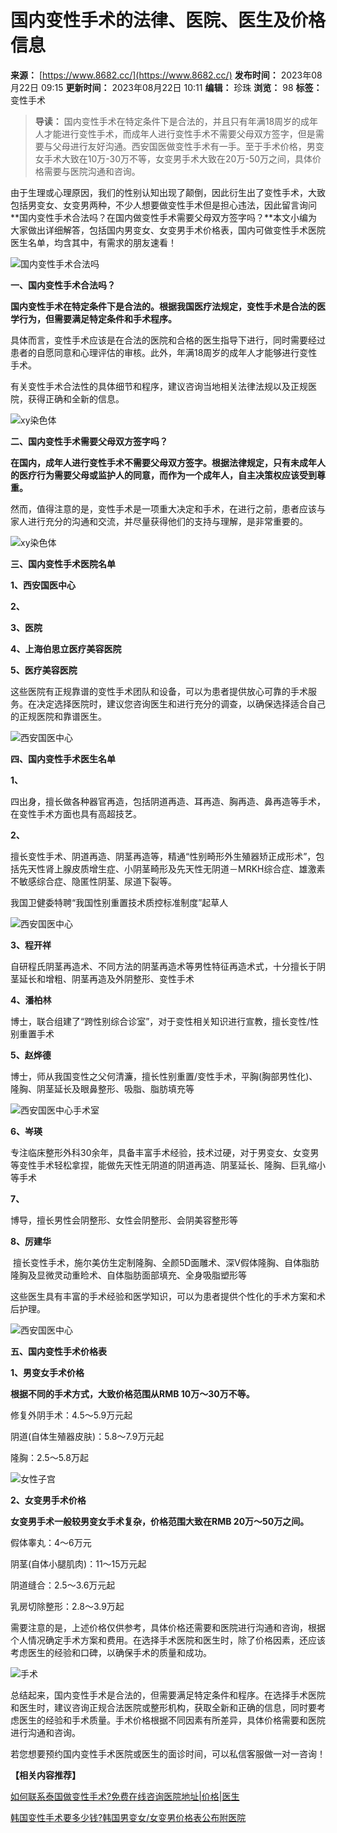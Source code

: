 # 国内变性手术的法律、医院、医生及价格信息

**来源：** [https://www.8682.cc/](https://www.8682.cc/)
**发布时间：** 2023年08月22日 09:15
**更新时间：** 2023年08月22日 10:11
**编辑：** 珍珠
**浏览：** 98
**标签：** 变性手术

> **导读：** 国内变性手术在特定条件下是合法的，并且只有年满18周岁的成年人才能进行变性手术，而成年人进行变性手术不需要父母双方签字，但是需要与父母进行友好沟通。西安国医做变性手术有一手。至于手术价格，男变女手术大致在10万-30万不等，女变男手术大致在20万-50万之间，具体价格需要与医院沟通和咨询。

由于生理或心理原因，我们的性别认知出现了颠倒，因此衍生出了变性手术，大致包括男变女、女变男两种，不少人想要做变性手术但是担心违法，因此留言询问**国内变性手术合法吗？在国内做变性手术需要父母双方签字吗？**本文小编为大家做出详细解答，包括国内男变女、女变男手术价格表，国内可做变性手术医院医生名单，均含其中，有需求的朋友速看！

![国内变性手术合法吗](https://img.8682.cc/uploadfile/2023/0822/20230822827058.jpg)

**一、国内变性手术合法吗？**

**国内变性手术在特定条件下是合法的。根据我国医疗法规定，变性手术是合法的医学行为，但需要满足特定条件和手术程序。**

具体而言，变性手术应该是在合法的医院和合格的医生指导下进行，同时需要经过患者的自愿同意和心理评估的审核。此外，年满18周岁的成年人才能够进行变性手术。

有关变性手术合法性的具体细节和程序，建议咨询当地相关法律法规以及正规医院，获得正确和全新的信息。

![xy染色体](https://img.8682.cc/uploadfile/2023/0822/20230822508601.jpg)

**二、国内变性手术需要父母双方签字吗？**

**在国内，成年人进行变性手术不需要父母双方签字。根据法律规定，只有未成年人的医疗行为需要父母或监护人的同意，而作为一个成年人，自主决策权应该受到尊重。**

然而，值得注意的是，变性手术是一项重大决定和手术，在进行之前，患者应该与家人进行充分的沟通和交流，并尽量获得他们的支持与理解，是非常重要的。

![xy染色体](https://img.8682.cc/uploadfile/2023/0822/20230822401879.jpg)

**三、国内变性手术医院名单**

**1、西安国医中心**

**2、**

**3、医院**

**4、上海伯思立医疗美容医院**

**5、医疗美容医院**

这些医院有正规靠谱的变性手术团队和设备，可以为患者提供放心可靠的手术服务。在决定选择医院时，建议您咨询医生和进行充分的调查，以确保选择适合自己的正规医院和靠谱医生。

![西安国医中心](https://img.8682.cc/uploadfile/2023/0822/20230822622469.jpg)

**四、国内变性手术医生名单**

**1、** 

四出身，擅长做各种器官再造，包括阴道再造、耳再造、胸再造、鼻再造等手术，在变性手术方面也具有高超技艺。

**2、**  

擅长变性手术、阴道再造、阴茎再造等，精通“性别畸形外生殖器矫正成形术”，包括先天性肾上腺皮质增生症、小阴茎畸形及先天性无阴道－MRKH综合症、雄激素不敏感综合症、隐匿性阴茎、尿道下裂等。

我国卫健委特聘“我国性别重置技术质控标准制度”起草人

![西安国医中心](https://img.8682.cc/uploadfile/2023/0822/20230822119021.jpg)

**3、程开祥** 

自研程氏阴茎再造术、不同方法的阴茎再造术等男性特征再造术式，十分擅长于阴茎延长和增粗、阴茎再造及外阴整形、变性手术

**4、潘柏林** 

博士，联合组建了“跨性别综合诊室”，对于变性相关知识进行宣教，擅长变性/性别重置手术

**5、赵烨德** 

博士，师从我国变性之父何清濂，擅长性别重置/变性手术，平胸(胸部男性化)、隆胸、阴茎延长及眼鼻整形、吸脂、脂肪填充等

![西安国医中心手术室](https://img.8682.cc/uploadfile/2023/0822/20230822129147.jpg)

**6、岑瑛** 

专注临床整形外科30余年，具备丰富手术经验，技术过硬，对于男变女、女变男等变性手术轻松拿捏，能做先天性无阴道的阴道再造、阴茎延长、隆胸、巨乳缩小等手术

**7、**  

博导，擅长男性会阴整形、女性会阴整形、会阴美容整形等

**8、厉建华**

 擅长变性手术，施尔美仿生定制隆胸、全颜5D面雕术、深V假体隆胸、自体脂肪隆胸及显微灵动重睑术、自体脂肪面部填充、全身吸脂塑形等

这些医生具有丰富的手术经验和医学知识，可以为患者提供个性化的手术方案和术后护理。

![西安国医中心](https://img.8682.cc/uploadfile/2023/0822/20230822217949.jpg)

**五、国内变性手术价格表**

**1、男变女手术价格**

**根据不同的手术方式，大致价格范围从RMB 10万～30万不等。**

修复外阴手术：4.5～5.9万元起

阴道(自体生殖器皮肤)：5.8～7.9万元起

隆胸：2.5～5.8万起

![女性子宫](https://img.8682.cc/uploadfile/2023/0822/20230822601963.jpg)

**2、女变男手术价格**

**女变男手术一般较男变女手术复杂，价格范围大致在RMB 20万～50万之间。**

假体睾丸：4～6万元

阴茎(自体小腿肌肉)：11～15万元起

阴道缝合：2.5～3.6万元起

乳房切除整形：2.8～3.9万起

需要注意的是，上述价格仅供参考，具体价格还需要和医院进行沟通和咨询，根据个人情况确定手术方案和费用。在选择手术医院和医生时，除了价格因素，还应该考虑医生的经验和口碑，以确保手术的质量和成功。

![手术](https://img.8682.cc/uploadfile/2023/0822/20230822772282.jpg)

总结起来，国内变性手术是合法的，但需要满足特定条件和程序。在选择手术医院和医生时，建议咨询正规合法医院或整形机构，获取全新和正确的信息，同时要考虑医生的经验和手术质量。手术价格根据不同因素有所差异，具体价格需要和医院进行沟通和咨询。

若您想要预约国内变性手术医院或医生的面诊时间，可以私信客服做一对一咨询！

**【相关内容推荐】**

[如何联系泰国做变性手术?免费在线咨询医院地址|价格|医生](https://www.8682.cc/content/202308/18_229971.shtml)

[韩国变性手术要多少钱?韩国男变女/女变男价格表公布附医院](https://www.8682.cc/content/202307/20_227782.shtml)
